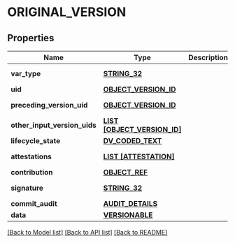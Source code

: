 # ORIGINAL_VERSION

## Properties
Name | Type | Description | Notes
------------ | ------------- | ------------- | -------------
**var_type** | [**STRING_32**](STRING_32.md) |  | [optional] [default to ORIGINAL_VERSION]
**uid** | [**OBJECT_VERSION_ID**](ObjectVersionId.md) |  | [default to null]
**preceding_version_uid** | [**OBJECT_VERSION_ID**](ObjectVersionId.md) |  | [optional] [default to null]
**other_input_version_uids** | [**LIST [OBJECT_VERSION_ID]**](ObjectVersionId.md) |  | [optional] [default to null]
**lifecycle_state** | [**DV_CODED_TEXT**](DvCodedText.md) |  | [default to null]
**attestations** | [**LIST [ATTESTATION]**](Attestation.md) |  | [optional] [default to null]
**contribution** | [**OBJECT_REF**](ObjectRef.md) |  | [default to null]
**signature** | [**STRING_32**](STRING_32.md) |  | [optional] [default to null]
**commit_audit** | [**AUDIT_DETAILS**](AuditDetails.md) |  | [default to null]
**data** | [**VERSIONABLE**](Versionable.md) |  | [default to null]

[[Back to Model list]](../README.md#documentation-for-models) [[Back to API list]](../README.md#documentation-for-api-endpoints) [[Back to README]](../README.md)


